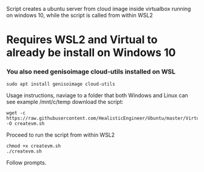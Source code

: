 Script creates a ubuntu server from cloud image inside virtualbox running on windows 10, while the script is called from within WSL2

# Requires WSL2 and Virtual to already be install on Windows 10 #

### You also need genisoimage cloud-utils installed on WSL ###
```
sudo apt install genisoimage cloud-utils
```
Usage instructions, naviage to a folder that both Windows and Linux can see example /mnt/c/temp
download the script:
```
wget -c https://raw.githubusercontent.com/HealisticEngineer/Ubuntu/master/Virtualbox/Windows10/createvm.sh -O createvm.sh
```
Proceed to run the script from within WSL2

```
chmod +x createvm.sh
./createvm.sh
```

Follow prompts.
